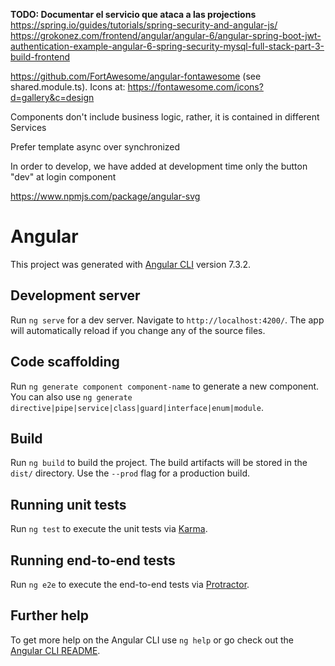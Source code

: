 **TODO: Documentar el servicio que ataca a las projections**
https://spring.io/guides/tutorials/spring-security-and-angular-js/
https://grokonez.com/frontend/angular/angular-6/angular-spring-boot-jwt-authentication-example-angular-6-spring-security-mysql-full-stack-part-3-build-frontend

https://github.com/FortAwesome/angular-fontawesome (see shared.module.ts). Icons at: https://fontawesome.com/icons?d=gallery&c=design

Components don't include business logic, rather, it is contained in different Services
 
 Prefer template async over synchronized
 
 In order to develop, we have added at development time only the button "dev" at login component
 
https://www.npmjs.com/package/angular-svg 
# Angular

This project was generated with [Angular CLI](https://github.com/angular/angular-cli) version 7.3.2.

## Development server

Run `ng serve` for a dev server. Navigate to `http://localhost:4200/`. The app will automatically reload if you change any of the source files.

## Code scaffolding

Run `ng generate component component-name` to generate a new component. You can also use `ng generate directive|pipe|service|class|guard|interface|enum|module`.

## Build

Run `ng build` to build the project. The build artifacts will be stored in the `dist/` directory. Use the `--prod` flag for a production build.

## Running unit tests

Run `ng test` to execute the unit tests via [Karma](https://karma-runner.github.io).

## Running end-to-end tests

Run `ng e2e` to execute the end-to-end tests via [Protractor](http://www.protractortest.org/).

## Further help

To get more help on the Angular CLI use `ng help` or go check out the [Angular CLI README](https://github.com/angular/angular-cli/blob/master/README.md).
